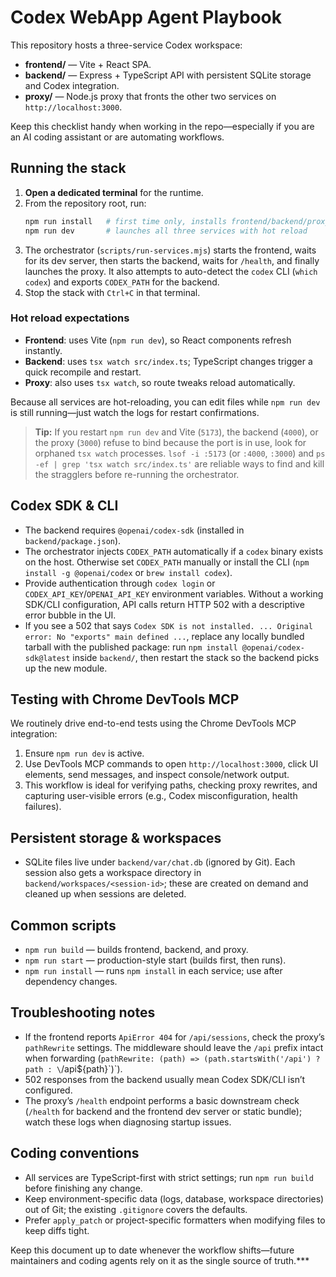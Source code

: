 # Codex WebApp Agent Playbook

This repository hosts a three-service Codex workspace:

- **frontend/** — Vite + React SPA.
- **backend/** — Express + TypeScript API with persistent SQLite storage and Codex integration.
- **proxy/** — Node.js proxy that fronts the other two services on `http://localhost:3000`.

Keep this checklist handy when working in the repo—especially if you are an AI coding assistant or are automating workflows.

## Running the stack

1. **Open a dedicated terminal** for the runtime.
2. From the repository root, run:
   ```bash
   npm run install   # first time only, installs frontend/backend/proxy deps
   npm run dev       # launches all three services with hot reload
   ```
3. The orchestrator (`scripts/run-services.mjs`) starts the frontend, waits for its dev server, then starts the backend, waits for `/health`, and finally launches the proxy. It also attempts to auto-detect the `codex` CLI (`which codex`) and exports `CODEX_PATH` for the backend.
4. Stop the stack with `Ctrl+C` in that terminal.

### Hot reload expectations

- **Frontend**: uses Vite (`npm run dev`), so React components refresh instantly.
- **Backend**: uses `tsx watch src/index.ts`; TypeScript changes trigger a quick recompile and restart.
- **Proxy**: also uses `tsx watch`, so route tweaks reload automatically.

Because all services are hot-reloading, you can edit files while `npm run dev` is still running—just watch the logs for restart confirmations.

> **Tip:** If you restart `npm run dev` and Vite (`5173`), the backend (`4000`), or the proxy (`3000`) refuse to bind because the port is in use, look for orphaned `tsx watch` processes. `lsof -i :5173` (or `:4000`, `:3000`) and `ps -ef | grep 'tsx watch src/index.ts'` are reliable ways to find and kill the stragglers before re-running the orchestrator.

## Codex SDK & CLI

- The backend requires `@openai/codex-sdk` (installed in `backend/package.json`).
- The orchestrator injects `CODEX_PATH` automatically if a `codex` binary exists on the host. Otherwise set `CODEX_PATH` manually or install the CLI (`npm install -g @openai/codex` or `brew install codex`).
- Provide authentication through `codex login` or `CODEX_API_KEY`/`OPENAI_API_KEY` environment variables. Without a working SDK/CLI configuration, API calls return HTTP 502 with a descriptive error bubble in the UI.
- If you see a 502 that says `Codex SDK is not installed. ... Original error: No "exports" main defined ...`, replace any locally bundled tarball with the published package: run `npm install @openai/codex-sdk@latest` inside `backend/`, then restart the stack so the backend picks up the new module.

## Testing with Chrome DevTools MCP

We routinely drive end-to-end tests using the Chrome DevTools MCP integration:

1. Ensure `npm run dev` is active.
2. Use DevTools MCP commands to open `http://localhost:3000`, click UI elements, send messages, and inspect console/network output.
3. This workflow is ideal for verifying paths, checking proxy rewrites, and capturing user-visible errors (e.g., Codex misconfiguration, health failures).

## Persistent storage & workspaces

- SQLite files live under `backend/var/chat.db` (ignored by Git). Each session also gets a workspace directory in `backend/workspaces/<session-id>`; these are created on demand and cleaned up when sessions are deleted.

## Common scripts

- `npm run build` — builds frontend, backend, and proxy.
- `npm run start` — production-style start (builds first, then runs).
- `npm run install` — runs `npm install` in each service; use after dependency changes.

## Troubleshooting notes

- If the frontend reports `ApiError 404` for `/api/sessions`, check the proxy’s `pathRewrite` settings. The middleware should leave the `/api` prefix intact when forwarding (`pathRewrite: (path) => (path.startsWith('/api') ? path : \`/api\${path}\`)`).
- 502 responses from the backend usually mean Codex SDK/CLI isn’t configured.
- The proxy’s `/health` endpoint performs a basic downstream check (`/health` for backend and the frontend dev server or static bundle); watch these logs when diagnosing startup issues.

## Coding conventions

- All services are TypeScript-first with strict settings; run `npm run build` before finishing any change.
- Keep environment-specific data (logs, database, workspace directories) out of Git; the existing `.gitignore` covers the defaults.
- Prefer `apply_patch` or project-specific formatters when modifying files to keep diffs tight.

Keep this document up to date whenever the workflow shifts—future maintainers and coding agents rely on it as the single source of truth.***
